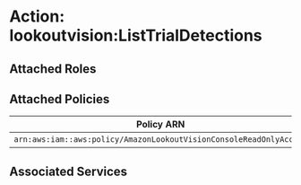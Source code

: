 # Action: lookoutvision:ListTrialDetections

## Attached Roles

## Attached Policies

| Policy ARN | Policy Name |
|------------|-------------|
| `arn:aws:iam::aws:policy/AmazonLookoutVisionConsoleReadOnlyAccess` | [AmazonLookoutVisionConsoleReadOnlyAccess](../policies.md#amazonlookoutvisionconsolereadonlyaccess) |

## Associated Services

